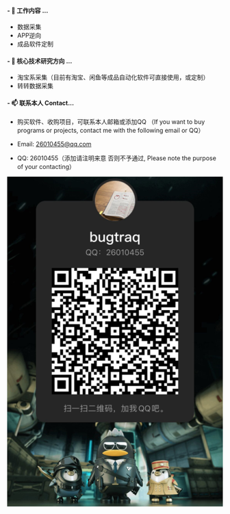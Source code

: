 

<!--

### Hi there 👋


**FightingForWhat/FightingForWhat** is a ✨ _special_ ✨ repository because its `README.md` (this file) appears on your GitHub profile.

Here are some ideas to get you started:

- 👯 I’m looking to collaborate on ...
- 🤔 I’m looking for help with ...
- 💬 Ask me about ...

- 😄 Pronouns: ...
- ⚡ Fun fact: ...

!-->

####  - 🔭 工作内容 ...

* 数据采集
* APP逆向
* 成品软件定制
 
####  - 🌱 核心技术研究方向 ...

* 淘宝系采集（目前有淘宝、闲鱼等成品自动化软件可直接使用，或定制）
* 转转数据采集


####  - 📫 联系本人 Contact... 

* 购买软件、收购项目，可联系本人邮箱或添加QQ （If you want to buy programs or projects, contact me with the following email or QQ）


* Email: 26010455@qq.com


* QQ: 26010455（添加请注明来意 否则不予通过, Please note the purpose of your contacting）

![](demo/demo01.png#pic_center)


